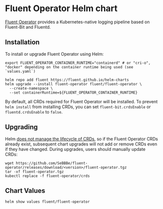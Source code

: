 # Fluent Operator Helm chart

[Fluent Operator](https://github.com/SeBBBe/fluent-operator/) provides a Kubernetes-native logging pipeline based on Fluent-Bit and Fluentd.

## Installation

To install or upgrade Fluent Operator using Helm:

```shell
export FLUENT_OPERATOR_CONTAINER_RUNTIME="containerd" # or "cri-o", "docker" depending on the container runtime being used (see `values.yaml`)

helm repo add fluent https://fluent.github.io/helm-charts
helm upgrade --install fluent-operator fluent/fluent-operator \
  --create-namespace \
  --set containerRuntime=${FLUENT_OPERATOR_CONTAINER_RUNTIME}
```

By default, all CRDs required for Fluent Operator will be installed.  To prevent `helm install` from installing CRDs, you can set `fluent-bit.crdsEnable` or `fluentd.crdsEnable` to `false`.

## Upgrading

Helm [does not manage the lifecycle of CRDs](https://helm.sh/docs/chart_best_practices/custom_resource_definitions/), so if the Fluent Operator CRDs already exist, subsequent
chart upgrades will not add or remove CRDs even if they have changed.  During upgrades, users should manually update CRDs:

```
wget https://github.com/SeBBBe/fluent-operator/releases/download/<version>/fluent-operator.tgz
tar -xf fluent-operator.tgz
kubectl replace -f fluent-operator/crds
```

## Chart Values

```
helm show values fluent/fluent-operator
```
